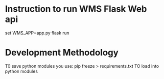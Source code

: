 # Instruction to run WMS Flask Web api
set WMS_APP=app.py
flask run


# Development Methodology 

T0 save python modules you use: pip freeze > requirements.txt
TO load into python modules 